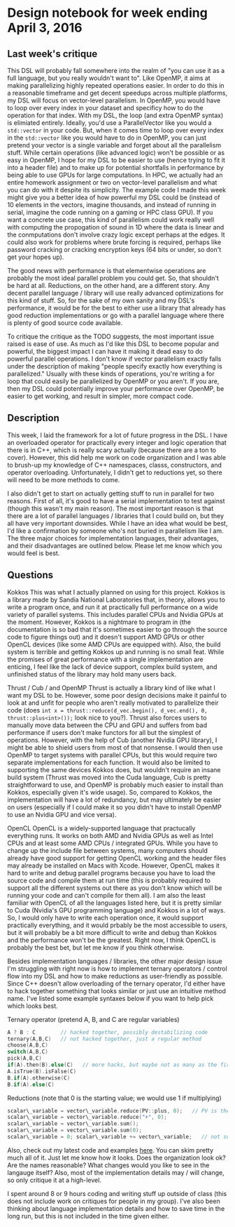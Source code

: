# Design notebook for week ending April 3, 2016

## Last week's critique

This DSL will probably fall somewhere into the realm of "you can use it as a full language, but you really wouldn't want to". Like OpenMP, it aims at making parallelizing highly repeated operations easier. In order to do this in a reasonable timeframe and get decent speedups across multiple platforms, my DSL will focus on vector-level parallelism. In OpenMP, you would have to loop over every index in your dataset and specificy how to do the operation for that index. With my DSL, the loop (and extra OpenMP syntax) is elimiated entirely. Ideally, you'd use a ParallelVector like you would a `std::vector` in your code. But, when it comes time to loop over every index in the `std::vector` like you would have to do in OpenMP, you can just pretend your vector is a single variable and forget about all the parallelism stuff. While certain operations (like advanced logic) won't be possible or as easy in OpenMP, I hope for my DSL to be easier to use (hence trying to fit it into a header file) and to make up for potential shortfalls in performance by being able to use GPUs for large computations. In HPC, we actually had an entire homework assignment or two on vector-level parallelism and what you can do with it despite its simplicity. The example code I made this week might give you a better idea of how powerful my DSL could be (instead of 10 elements in the vectors, imagine thousands, and instead of running in serial, imagine the code running on a gaming or HPC class GPU). If you want a concrete use case, this kind of parallelism could work really well with computing the propogation of sound in 1D where the data is linear and the conmputations don't involve crazy logic except perhaps at the edges. It could also work for problems where brute forcing is required, perhaps like password cracking or cracking encryption keys (64 bits or under, so don't get your hopes up).

The good news with performance is that elementwise operations are probably the most ideal parallel problem you could get. So, that shouldn't be hard at all. Reductions, on the other hand, are a different story. Any decent parallel language / library will use really advanced optimizations for this kind of stuff. So, for the sake of my own sanity and my DSL's performance, it would be for the best to either use a library that already has good reduction implementations or go with a parallel language where there is plenty of good source code available.

To critique the critique as the TODO suggests, the most important issue raised is ease of use. As much as I'd like this DSL to become popular and powerful, the biggest impact I can have it making it dead easy to do powerful parallel operations. I don't know if vector parallelism exactly falls under the description of making "people specify exactly how everything is parallelized." Usually with these kinds of operations, you're writing a for loop that could easily be parallelized by OpenMP or you aren't. If you are, then my DSL could potentially improve your performance over OpenMP, be easier to get working, and result in simpler, more compact code.

## Description

This week, I laid the framework for a lot of future progress in the DSL. I have an overloaded operator for practically every integer and logic operation that there is in C++, which is really scary actually (because there are a ton to cover). However, this did help me work on code organization and I was able to brush-up my knowledge of C++ namespaces, classs, constructors, and operator overloading. Unfortunately, I didn't get to reductions yet, so there will need to be more methods to come.

I also didn't get to start on actually getting stuff to run in parallel for two reasons. First of all, it's good to have a serial implementation to test against (though this wasn't my main reason). The most important reason is that there are a lot of parallel languages / libraries that I could build on, but they all have very important downsides. While I have an idea what would be best, I'd like a confirmation by someone who's not buried in parallelism like I am. The three major choices for implementation languages, their advantages, and their disadvantages are outlined below. Please let me know which you would feel is best.

## Questions

Kokkos
This was what I actually planned on using for this project. Kokkos is a library made by Sandia National Laboratories that, in theory, allows you to write a program once, and run it at practically full performance on a wide variety of parallel systems. This includes parallel CPUs and Nvidia GPUs at the moment. However, Kokkos is a nightmare to program in (the documentation is so bad that it's sometimes easier to go through the source code to figure things out) and it doesn't support AMD GPUs or other OpenCL devices (like some AMD CPUs are equipped with). Also, the build system is terrible and getting Kokkos up and running is no small feat. While the promises of great performance with a single implementation are enticing, I feel like the lack of device support, complex build system, and unfinished status of the library may hold many users back.

Thrust / Cub / and OpenMP
Thrust is actually a library kind of like what I want my DSL to be. However, some poor design decisions make it painful to look at and unfit for people who aren't really motivated to parallelize their code (does `int x = thrust::reduce(d_vec.begin(), d_vec.end(), 0, thrust::plus<int>());` look nice to you?). Thrust also forces users to manually move data between the CPU and GPU and suffers from bad performance if users don't make functors for all but the simplest of operations. However, with the help of Cub (another Nvidia GPU library), I might be able to shield users from most of that nonsense. I would then use OpenMP to target systems with parallel CPUs, but this would require two separate implementations for each function. It would also be limited to supporting the same devices Kokkos does, but wouldn't require an insane build system (Thrust was moved into the Cuda language, Cub is pretty straightforward to use, and OpenMP is probably much easier to install than Kokkos, especially given it's wide usage). So, compared to Kokkos, the implementation will have a lot of redundancy, but may ultimately be easier on users (especially if I could make it so you didn't have to install OpenMP to use an Nvidia GPU and vice versa).

OpenCL
OpenCL is a widely-supported language that practucally everything runs. It works on both AMD and Nvidia GPUs as well as Intel CPUs and at least some AMD CPUs / integrated GPUs. While you have to change up the include file between systems, many computers should already have good support for getting OpenCL working and the header files may already be installed on Macs with Xcode. However, OpenCL makes it hard to write and debug parallel programs because you have to load the source code and compile them at run time (this is probably required to support all the different systems out there as you don't know which will be running your code and can't compile for them all). I am also the least familiar with OpenCL of all the languages listed here, but it is pretty similar to Cuda (Nvidia's GPU programming language) and Kokkos in a lot of ways. So, I would only have to write each operation once, it would support practically everything, and it would prbably be the most accessible to users, but it will probably be a bit more difficult to write and debug than Kokkos and the performance won't be the greatest. Right now, I think OpenCL is probably the best bet, but let me know if you think otherwise.

Besides implementation languages / libraries, the other major design issue I'm struggling with right now is how to implement ternary operators / control flow into my DSL and how to make reductions as user-friendly as possible. Since C++ doesn't allow overloading of the ternary operator, I'd either have to hack together something that looks similar or just use an intuitive method name. I've listed some example syntaxes below if you want to help pick which looks best.

Ternary operator (pretend A, B, and C are regular variables)
```C++
A ? B : C        // hacked together, possibly destabilizing code
ternary(A,B,C)   // not hacked together, just a regular method
choose(A,B,C)
switch(A,B,C)
pick(A,B,C)
if(A).then(B).else(C)   // more hacks, but maybe not as many as the first
A.isTrue(B).isFalse(C)
B.if(A).otherwise(C)
B.if(A).else(C)
```

Reductions (note that 0 is the starting value; we would use 1 if multiplying)
```C++
scalar\_variable = vector\_variable.reduce(PV::plus, 0);   // PV is the ParallelVector namespace in case you're wondering
scalar\_variable = vector\_variable.reduce("+", 0);
scalar\_variable = vector\_variable.sum();
scalar\_variable = vector\_variable.sum(0);
scalar\_variable = 0; scalar\_variable += vector\_variable;   // not sure if this is actually possible, but it would be cool
```

Also, check out my latest code and examples [here](https://github.com/JoshuaLandgraf/ParallelVector). You can skim pretty much all of it. Just let me know how it looks. Does the organization look ok? Are the names reasonable? What changes would you like to see in the langauge itself? Also, most of the implementation details may / will change, so only critique it at a high-level.

I spent around 8 or 9 hours coding and writing stuff up outside of class (this does not include work on critiques for people in my group). I've also been thinking about language implementation details and how to save time in the long run, but this is not included in the time given either.
